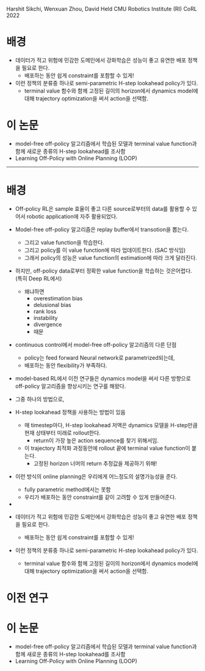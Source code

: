 Harshit Sikchi, Wenxuan Zhou, David Held
CMU Robotics Institute (RI)
CoRL 2022

# 배경
- 데이터가 적고 위험에 민감한 도메인에서 강화학습은 성능이 좋고 유연한 배포 정책을 필요로 한다.
	- 배포하는 동안 쉽게 constraint를 포함할 수 있게!
- 이런 정책의 분류중 하나로 semi-parametric H-step lookahead policy가 있다.
	- terminal value 함수와 함께 고정된 길이의 horizon에서 dynamics model에 대해 trajectory optimization을 써서 action을 선택함.


# 이 논문
- model-free off-policy 알고리즘에서 학습된 모델과 terminal value function과 함께 새로운 종류의 H-step lookahead를 조사함
- Learning Off-Policy with Online Planning (LOOP)


---

# 배경
- Off-policy RL은 sample 효율이 좋고 다른 source로부터의 data를 활용할 수 있어서 robotic application에 자주 활용되었다.
- Model-free off-policy 알고리즘은 replay buffer에서 transotion을 뽑는다.
	- 그리고 value function을 학습한다.
	- 그리고 policy를 이 value function에 따라 업데이트한다. (SAC 방식임)
	- 그래서 policy의 성능은 value function의 estimation에 따라 크게 달라진다.

- 하지만, off-policy data로부터 정확한 value function을 학습하는 것은어렵다. (특히 Deep RL에서)
	- 왜냐하면 
		- overestimation bias
		- delusional bias
		- rank loss
		- instability
		- divergence
		- 때문
- continuous control에서 model-free off-policy 알고리즘의 다른 단점
	- policy는 feed forward Neural network로 parametrized되는데,
	- 배포하는 동안 flexibility가 부족하다.



- model-based RL에서 이전 연구들은 dynamics model을 써서 다른 방향으로 off-policy 알고리즘을 향상시키는 연구를 해왔다.
- 그중 하나의 방법으로,
- H-step lookahead 정책을 사용하는 방법이 있음
	- 매 timestep마다, H-step lookahead 저액은 dynamics 모델을 H-step만큼 현재 상태부터 미래로 rollout한다.
		- return이 가장 높은 action sequence를 찾기 위해서임.
	- 이 trajectory 최적화 과정동안에 rollout 끝에 terminal value function이 붙는다.
		- 고정된 horizon 너머의 return 추정값을 제공하기 위해!

- 이런 방식의 online planning은 우리에게 어느정도의 설명가능성을 준다.
	- fully parametric method에서는 못함
	- 우리가 배포하는 동안 constraint를 같이 고려할 수 있게 만들어준다.

- 




- 데이터가 적고 위험에 민감한 도메인에서 강화학습은 성능이 좋고 유연한 배포 정책을 필요로 한다.
	- 배포하는 동안 쉽게 constraint를 포함할 수 있게!
- 이런 정책의 분류중 하나로 semi-parametric H-step lookahead policy가 있다.
	- terminal value 함수와 함께 고정된 길이의 horizon에서 dynamics model에 대해 trajectory optimization을 써서 action을 선택함.

# 이전 연구



# 이 논문
- model-free off-policy 알고리즘에서 학습된 모델과 terminal value function과 함께 새로운 종류의 H-step lookahead를 조사함
- Learning Off-Policy with Online Planning (LOOP)